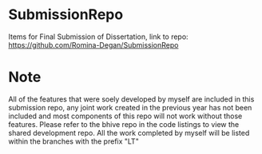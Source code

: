 # SubmissionRepo
Items for Final Submission of Dissertation, link to repo:
https://github.com/Romina-Degan/SubmissionRepo

# Note
All of the features that were soely developed by myself are included in this submission repo, any joint work created in the previous year has not been included and most components of this repo will not work without those features. Please refer to the bhive repo in the code listings to view the shared development repo. All the work completed by myself will be listed within the branches with the prefix "LT"
